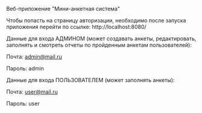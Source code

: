 Веб-приложение "Мини-анкетная система"


Чтобы попасть на страницу авторизации, необходимо после запуска приложения перейти по ссылке: http://localhost:8080/

Данные для входа АДМИНОМ (может создавать анкеты, редактировать, заполнять и смотреть отчеты по пройденным анкетам пользователей): 

Почта: admin@mail.ru

Пароль: admin

Данные для входа ПОЛЬЗОВАТЕЛЕМ (может заполнять анкеты):

Почта: user@mail.ru

Пароль: user

